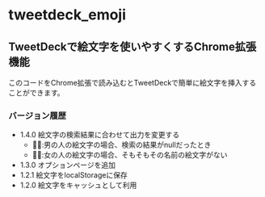 # tweetdeck_emoji
## TweetDeckで絵文字を使いやすくするChrome拡張機能
このコードをChrome拡張で読み込むとTweetDeckで簡単に絵文字を挿入することができます。
### バージョン履歴 
- 1.4.0 絵文字の検索結果に合わせて出力を変更する
	- 🙅‍♂️:男の人の絵文字の場合、検索の結果がnullだったとき
	- 🙅‍♀️:女の人の絵文字の場合、そもそもその名前の絵文字がない
- 1.3.0 オプションページを追加
- 1.2.1 絵文字をlocalStorageに保存
- 1.2.0 絵文字をキャッシュとして利用